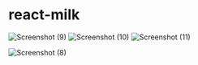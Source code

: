 # react-milk

![Screenshot (9)](https://user-images.githubusercontent.com/96948319/147879067-8afc5f28-6b63-4078-b07c-45327a2b9771.png)
![Screenshot (10)](https://user-images.githubusercontent.com/96948319/147879068-ab3cd299-9b92-4f5b-8b2b-623962d28610.png)
![Screenshot (11)](https://user-images.githubusercontent.com/96948319/147879069-f560e9cb-af75-4e1b-9fc8-76fbdd29c5e9.png)

![Screenshot (8)](https://user-images.githubusercontent.com/96948319/147879064-ed919442-5c48-4a30-a378-c63cf2be7987.png)

